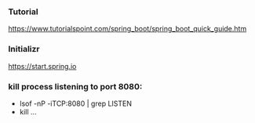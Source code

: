 ### Tutorial
https://www.tutorialspoint.com/spring_boot/spring_boot_quick_guide.htm

### Initializr
https://start.spring.io

### kill process listening to port 8080:

* lsof -nP -iTCP:8080 | grep LISTEN
* kill ...